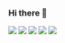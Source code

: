 ### Hi there 👋

<!--
**Chaeyeoncho/Chaeyeoncho** is a ✨ _special_ ✨ repository because its `README.md` (this file) appears on your GitHub profile.

Here are some ideas to get you started:

- 🔭 I’m currently working on ...
- 🌱 I’m currently learning ...
- 👯 I’m looking to collaborate on ...
- 🤔 I’m looking for help with ...
- 💬 Ask me about ...
- 📫 How to reach me: ...
- 😄 Pronouns: ...
- ⚡ Fun fact: ...
-->
 <img src="https://img.shields.io/badge/Python-3178C6?style=flat&logo=Python&logoColor=white"/>
<img src="https://img.shields.io/badge/HTML5-E34F26?style=flat&logo=HTML5&logoColor=white"/>
<img src="https://img.shields.io/badge/JavaScript-F7DF1E?style=flat&logo=JavaScript&logoColor=white"/>
<img src="https://img.shields.io/badge/Jupyter-F37626?style=flat&logo=Jupyter&logoColor=white"/>
<img src="https://img.shields.io/badge/C-A8B9CC?style=flat&logo=C&logoColor=white"/>
